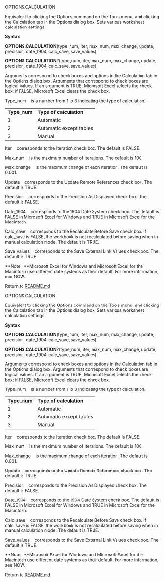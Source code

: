 OPTIONS.CALCULATION

Equivalent to clicking the Options command on the Tools menu, and
clicking the Calculation tab in the Options dialog box. Sets various
worksheet calculation settings.

**Syntax**

**OPTIONS.CALCULATION**(type\_num, iter, max\_num, max\_change, update,
precision, date\_1904, calc\_save, save\_values)

**OPTIONS.CALCULATION**?(type\_num, iter, max\_num, max\_change, update,
precision, date\_1904, calc\_save, save\_values)

Arguments correspond to check boxes and options in the Calculation tab
in the Options dialog box. Arguments that correspond to check boxes are
logical values. If an argument is TRUE, Microsoft Excel selects the
check box; if FALSE, Microsoft Excel clears the check box.

Type\_num    is a number from 1 to 3 indicating the type of calculation.

|               |                         |
| ------------- | ----------------------- |
| **Type\_num** | **Type of calculation** |
| 1             | Automatic               |
| 2             | Automatic except tables |
| 3             | Manual                  |

Iter    corresponds to the Iteration check box. The default is FALSE.

Max\_num    is the maximum number of iterations. The default is 100.

Max\_change    is the maximum change of each iteration. The default is
0.001.

Update    corresponds to the Update Remote References check box. The
default is TRUE.

Precision    corresponds to the Precision As Displayed check box. The
default is FALSE.

Date\_1904    corresponds to the 1904 Date System check box. The default
is FALSE in Microsoft Excel for Windows and TRUE in Microsoft Excel for
the Macintosh.

Calc\_save    corresponds to the Recalculate Before Save check box. If
calc\_save is FALSE, the workbook is not recalculated before saving when
in manual calculation mode. The default is TRUE.

Save\_values    corresponds to the Save External Link Values check box.
The default is TRUE.

**Note   **Microsoft Excel for Windows and Microsoft Excel for the
Macintosh use different date systems as their default. For more
information, see NOW.



Return to [README.md](README.md)

OPTIONS.CALCULATION

Equivalent to clicking the Options command on the Tools menu, and
clicking the Calculation tab in the Options dialog box. Sets various
worksheet calculation settings.

**Syntax**

**OPTIONS.CALCULATION**(type\_num, iter, max\_num, max\_change, update,
precision, date\_1904, calc\_save, save\_values)

**OPTIONS.CALCULATION**?(type\_num, iter, max\_num, max\_change, update,
precision, date\_1904, calc\_save, save\_values)

Arguments correspond to check boxes and options in the Calculation tab
in the Options dialog box. Arguments that correspond to check boxes are
logical values. If an argument is TRUE, Microsoft Excel selects the
check box; if FALSE, Microsoft Excel clears the check box.

Type\_num    is a number from 1 to 3 indicating the type of calculation.

|               |                         |
| ------------- | ----------------------- |
| **Type\_num** | **Type of calculation** |
| 1             | Automatic               |
| 2             | Automatic except tables |
| 3             | Manual                  |

Iter    corresponds to the Iteration check box. The default is FALSE.

Max\_num    is the maximum number of iterations. The default is 100.

Max\_change    is the maximum change of each iteration. The default is
0.001.

Update    corresponds to the Update Remote References check box. The
default is TRUE.

Precision    corresponds to the Precision As Displayed check box. The
default is FALSE.

Date\_1904    corresponds to the 1904 Date System check box. The default
is FALSE in Microsoft Excel for Windows and TRUE in Microsoft Excel for
the Macintosh.

Calc\_save    corresponds to the Recalculate Before Save check box. If
calc\_save is FALSE, the workbook is not recalculated before saving when
in manual calculation mode. The default is TRUE.

Save\_values    corresponds to the Save External Link Values check box.
The default is TRUE.

**Note   **Microsoft Excel for Windows and Microsoft Excel for the
Macintosh use different date systems as their default. For more
information, see NOW.



Return to [README.md](README.md)

